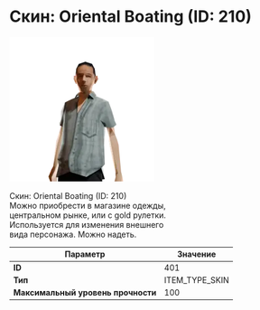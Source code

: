 # Скин: Oriental Boating (ID: 210)

![Item Image](../img/401.webp?raw=true)

Скин: Oriental Boating (ID: 210)<br>Можно приобрести в магазине одежды,<br>центральном рынке, или с gold рулетки.<br>Используется для изменения внешнего<br>вида персонажа. Можно надеть.


| Параметр | Значение |
|----------|----------|
| **ID** | 401 |
| **Тип** | ITEM_TYPE_SKIN |
| **Максимальный уровень прочности** | 100 |

